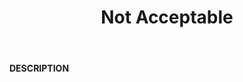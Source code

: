 ﻿---
category: 4xx
code: 406
cover: https://firebasestorage.googleapis.com/v0/b/capy-http.appspot.com/o/Capy406.webp?alt=media
coverAlt: Not Acceptable
description: Not Acceptable
pubDate: 2014-06-01
tags:
- 4xx
title: Not Acceptable
---

__DESCRIPTION__